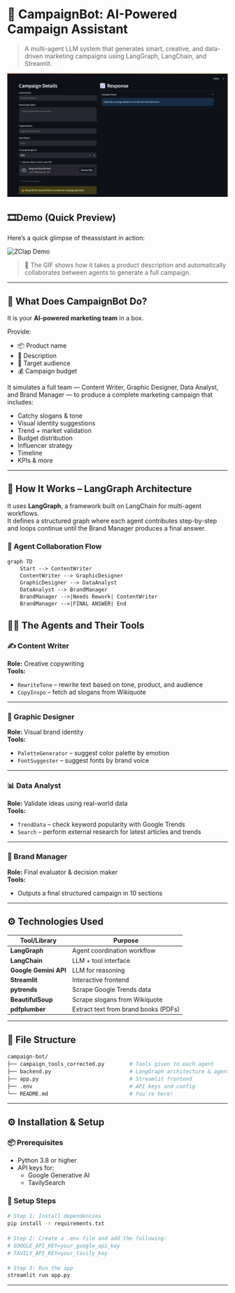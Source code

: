 # 🧠 CampaignBot: AI-Powered Campaign Assistant

> A multi-agent LLM system that generates smart, creative, and data-driven marketing campaigns using LangGraph, LangChain, and Streamlit.

![Screenshot](https://github.com/AnshulBuxy/CampaignBot/blob/main/WhatsApp%20Image%202025-04-29%20at%2018.35.30_49945f43.jpg) <!-- Replace this with your actual screenshot -->

## 🎞️Demo (Quick Preview)

Here’s a quick glimpse of theassistant in action:

![ZClap Demo](./assets/demo.gif)

> 📌 The GIF shows how it takes a product description and automatically collaborates between agents to generate a full campaign.

---

## 🚀 What Does CampaignBot Do?

It is your **AI-powered marketing team** in a box.

Provide:
- 📦 Product name  
- 📝 Description  
- 🎯 Target audience  
- 💰 Campaign budget  

It simulates a full team — Content Writer, Graphic Designer, Data Analyst, and Brand Manager — to produce a complete marketing campaign that includes:
- Catchy slogans & tone  
- Visual identity suggestions  
- Trend + market validation  
- Budget distribution  
- Influencer strategy  
- Timeline  
- KPIs & more

---

## 🧠 How It Works – LangGraph Architecture

It uses **LangGraph**, a framework built on LangChain for multi-agent workflows.  
It defines a structured graph where each agent contributes step-by-step and loops continue until the Brand Manager produces a final answer.

### 🧩 Agent Collaboration Flow

```mermaid
graph TD
    Start --> ContentWriter
    ContentWriter --> GraphicDesigner
    GraphicDesigner --> DataAnalyst
    DataAnalyst --> BrandManager
    BrandManager -->|Needs Rework| ContentWriter
    BrandManager -->|FINAL ANSWER| End

```
## 🧑‍💼 The Agents and Their Tools

### ✍️ Content Writer  
**Role:** Creative copywriting  
**Tools:**
- `RewriteTone` – rewrite text based on tone, product, and audience  
- `CopyInspo` – fetch ad slogans from Wikiquote  

---

### 🎨 Graphic Designer  
**Role:** Visual brand identity  
**Tools:**
- `PaletteGenerator` – suggest color palette by emotion  
- `FontSuggester` – suggest fonts by brand voice  

---

### 📊 Data Analyst  
**Role:** Validate ideas using real-world data  
**Tools:**
- `TrendData` – check keyword popularity with Google Trends  
- `Search` – perform external research for latest articles and trends  

---

### 🧠 Brand Manager  
**Role:** Final evaluator & decision maker  
**Tools:**
- Outputs a final structured campaign in 10 sections  

---

## ⚙️ Technologies Used

| Tool/Library       | Purpose                                   |
|--------------------|-------------------------------------------|
| **LangGraph**       | Agent coordination workflow               |
| **LangChain**       | LLM + tool interface                      |
| **Google Gemini API** | LLM for reasoning                         |
| **Streamlit**       | Interactive frontend                      |
| **pytrends**        | Scrape Google Trends data                |
| **BeautifulSoup**   | Scrape slogans from Wikiquote             |
| **pdfplumber**      | Extract text from brand books (PDFs)      |

---

## 📁 File Structure

```bash
campaign-bot/
├── campaign_tools_corrected.py        # Tools given to each agent
├── backend.py                         # LangGraph architecture & agent logic
├── app.py                             # Streamlit frontend
├── .env                               # API keys and config
└── README.md                          # You're here!
```
---

## ⚙ Installation & Setup

### 📦 Prerequisites

- Python 3.8 or higher
- API keys for:
  - Google Generative AI
  - TavilySearch

### 🔧 Setup Steps

```bash
# Step 1: Install dependencies
pip install -r requirements.txt

# Step 2: Create a .env file and add the following:
# GOOGLE_API_KEY=your_google_api_key
# TAVILY_API_KEY=your_tavily_key

# Step 3: Run the app
streamlit run app.py

```
---
